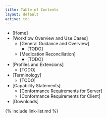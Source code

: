 ```yaml
---
title: Table of Contents
layout: default
active: toc
---
```


<!-- sidebar-wrapper  put your TOC here. like example below...-->

- [Home]
- [Workflow Overview and Use Cases]
   - [General Guidance and Overview]
      - [TODO]
   - [Medication Reconciliation]
      - [TODO]
- [Profiles and Extensions]
    - [TODO]
- [Terminology]
    - [TODO]
- [Capability Statements]
   - [Conformance Requirements for Server]
   - [Conformance Requirements for Client]
- [Downloads]

{% include link-list.md %}
